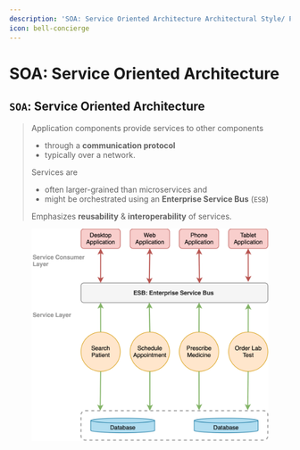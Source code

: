 ```yaml
---
description: 'SOA: Service Oriented Architecture Architectural Style/ Pattern'
icon: bell-concierge
---
```


# SOA: Service Oriented Architecture

## `SOA`: Service Oriented Architecture

> Application components provide services to other components
>
> * through a **communication protocol**
> * typically over a network.
>
>
>
> Services are&#x20;
>
> * often larger-grained than microservices and
> * might be orchestrated using an **Enterprise Service Bus** (`ESB`)
>
>
>
> Emphasizes **reusability** & **interoperability** of services.



<figure><img src="../.gitbook/assets/software-architecture_architectural-pattern_soa.svg" alt="" width="563"><figcaption></figcaption></figure>



